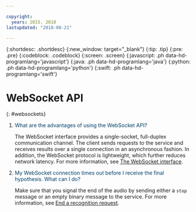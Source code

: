 ```yaml
---

copyright:
  years: 2015, 2018
lastupdated: "2018-08-21"

---
```


{:shortdesc: .shortdesc}
{:new_window: target="_blank"}
{:tip: .tip}
{:pre: .pre}
{:codeblock: .codeblock}
{:screen: .screen}
{:javascript: .ph data-hd-programlang='javascript'}
{:java: .ph data-hd-programlang='java'}
{:python: .ph data-hd-programlang='python'}
{:swift: .ph data-hd-programlang='swift'}

# WebSocket API
{: #websockets}

1.  <span style="color:#003F69">What are the advantages of using the WebSocket API?</span>

    The WebSocket interface provides a single-socket, full-duplex communication channel. The client sends requests to the service and receives results over a single connection in an asynchronous fashion. In addition, the WebSocket protocol is lightweight, which further reduces network latency. For more information, see [The WebSocket interface](/docs/services/speech-to-text/websockets.html).

1.  <span style="color:#003F69">My WebSocket connection times out before I receive the final hypothesis. What can I do?</span>

    Make sure that you signal the end of the audio by sending either a `stop` message or an empty binary message to the service. For more information, see [End a recognition request](/docs/services/speech-to-text/websockets.html#WSstop).
